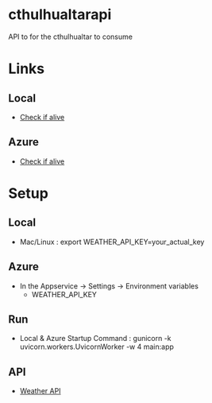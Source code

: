 # cthulhualtarapi
API to for the cthulhualtar to consume

# Links
## Local
- [Check if alive](http://127.0.0.1:8000/api/v1/alive)
## Azure
- [Check if alive](https://cthulhualtar-api-begvgzh8guerb3ba.centralus-01.azurewebsites.net/api/v1/alive)

# Setup
## Local
- Mac/Linux : export WEATHER_API_KEY=your_actual_key

## Azure
- In the Appservice -> Settings -> Environment variables
    - WEATHER_API_KEY

## Run
- Local & Azure Startup Command : gunicorn -k uvicorn.workers.UvicornWorker -w 4 main:app

## API
- [Weather API](https://www.weatherapi.com/api-explorer.aspx#astronomy)


